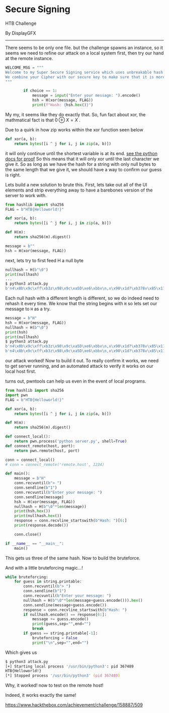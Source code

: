 Secure Signing
===

HTB Challenge

By DisplayGFX
___
There seems to be only one file. but the challenge spawns an instance, so it seems we need to refine our attack on a local system first, then try our hand at the remote instance.

```python
WELCOME_MSG = """
Welcome to my Super Secure Signing service which uses unbreakable hash function.
We combine your Cipher with our secure key to make sure that it is more secure than it should be.
"""
```

```python
        if choice == 1:
            message = input("Enter your message: ").encode()
            hsh = H(xor(message, FLAG))
            print(f"Hash: {hsh.hex()}")
```

My my, it seems like they do exactly that. So, fun fact about xor, the mathmatical fact is that $0 \oplus X = X$ .

Due to a quirk in how zip works within the xor function seen below 
```python
def xor(a, b):
    return bytes([i ^ j for i, j in zip(a, b)])
```
it will only continue until the shortest variable is at its end. [see the python docs for proof](https://docs.python.org/3.11/library/functions.html#zip) So this means that it will only xor until the last character we give it. So as long as we have the hash for a string with only null bytes to the same length that we give it, we should have a way to confirm our guess is right.

Lets build a new solution to brute this. First, lets take out all of the UI elements and strip everything away to have a barebones version of the server to work with.

```python
from hashlib import sha256
FLAG = b"HTB{Helloworld!}"

def xor(a, b):
    return bytes([i ^ j for i, j in zip(a, b)])

def H(m):
    return sha256(m).digest()

message = b""
hsh = H(xor(message, FLAG))
```

next, lets try to first feed H a null byte
```python
nullhash = H(b"\0")
print(nullhash)
...
$ python3 attack.py   
b'n4\x0b\x9c\xff\xb3z\x98\x9c\xa5D\xe6\xbbx\n,x\x90\x1d?\xb378v\x85\x11\xa3\x06\x17\xaf\xa0\x1d'
```

Each null hash with a different length is different, so we do indeed need to rehash it every time. We know that the string begins with `H` so lets set our message to `H` as a try.
```python
message = b"H"
hsh = H(xor(message, FLAG))
nullhash = H(b"\0")
print(hsh)
print(nullhash)
$ python3 attack.py
b'n4\x0b\x9c\xff\xb3z\x98\x9c\xa5D\xe6\xbbx\n,x\x90\x1d?\xb378v\x85\x11\xa3\x06\x17\xaf\xa0\x1d'
b'n4\x0b\x9c\xff\xb3z\x98\x9c\xa5D\xe6\xbbx\n,x\x90\x1d?\xb378v\x85\x11\xa3\x06\x17\xaf\xa0\x1d'
```
our attack worked! Now to build it out. To really confirm it works, we need to get server running, and an automated attack to verify it works on our local host first.

turns out, pwntools can help us even in the event of local programs.

```python
from hashlib import sha256
import pwn
FLAG = b"HTB{Helloworld!}"

def xor(a, b):
    return bytes([i ^ j for i, j in zip(a, b)])

def H(m):
    return sha256(m).digest()

def connect_local():
    return pwn.process('python server.py', shell=True)
def connect_remote(host, port):
    return pwn.remote(host, port)

conn = connect_local()
# conn = connect_remote('remote.host', 1234)

def main():
    message = b"H"
    conn.recvuntil(b"> ")
    conn.sendline(b"1")
    conn.recvuntil(b"Enter your message: ")
    conn.sendline(message)
    hsh = H(xor(message, FLAG))
    nullhash = H(b"\0"*len(message))
    print(hsh.hex())
    print(nullhash.hex())
    response = conn.recvline_startswith(b"Hash: ")[6:]
    print(response.decode())

    conn.close()

if __name__ == "__main__":
    main()
```

This gets us three of the same hash. Now to build the bruteforce.

And with a little bruteforcing magic...!
```python
while bruteforcing:
	for guess in string.printable:
		conn.recvuntil(b"> ")
		conn.sendline(b"1")
		conn.recvuntil(b"Enter your message: ")
		nullhash = H(b"\0"*len(message+guess.encode())).hex()
		conn.sendline(message+guess.encode())
		response = conn.recvline_startswith(b"Hash: ")
		if nullhash.encode() == response[6:]:
			message += guess.encode()
			print(guess,sep="",end="")
			break
		if guess == string.printable[-1]:
			bruteforcing = False
			print("\n",sep="",end="")
```

Which gives us
```zsh
$ python3 attack.py
[+] Starting local process '/usr/bin/python3': pid 367489
HTB{Helloworld!}
[*] Stopped process '/usr/bin/python3' (pid 367489)
```
Why, it worked! now to test on the remote host!

Indeed, it works exactly the same!

https://www.hackthebox.com/achievement/challenge/158887/509